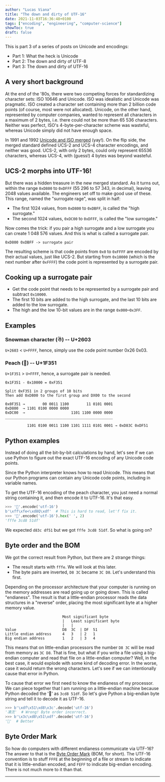 ```yaml
---
author: "Lucas Viana"
title: "The down and dirty of UTF-16"
date: 2021-11-03T16:36:48+0100
tags: ["encoding", "engineering", "computer-science"]
showToc: true
draft: false
---
```


This is part 3 of a series of posts on Unicode and encodings:

- Part 1: What the heck is Unicode
- Part 2: The down and dirty of UTF-8
- Part 3: The down and dirty of UTF-16

A very short background
-----------------------

At the end of the '80s, there were two competing forces for standardizing
character sets: ISO 10646 and Unicode. ISO was idealistic and Unicode was
pragmatic. ISO created a character set containing more than 2 billion code
points (of course, most were not allocated). Unicode, on the other hand,
represented by computer companies, wanted to represent all characters in a
maximum of 2 bytes, i.e. there could not be more than 65 536 characters. Neither
was perfect, ISO's 4-byte-per-character scheme was wasteful, whereas Unicode
simply did not have enough space.

In 1991 and 1992 [Unicode and ISO merged] (yay!). On the flip side, the merged
standard defined UCS-2 and UCS-4 character encodings, and neither was good.
UCS-2, with only 2 bytes, could only represent 65536 characters, whereas UCS-4,
with (guess!) 4 bytes was beyond wasteful.

UCS-2 morphs into UTF-16!
-------------------------

But there was a hidden treasure in the new merged standard. As it turns out,
within the range `0xD800` to `0xDFFF` (55 296 to 57 343, in decimal), leaving
2048 values available. The engineers set off to make good use of these.  This
range, named the "surrogate rage", was split in half:

- The first 1024 values, from `0xD800` to `0xDBFF`, is called the "high
  surrogate."
- The second 1024 values, `0xDC00` to `0xDFFF`, is called the "low surrogate."

Now comes the trick: if you pair a high surrogate and a low surrogate
you can create 1 048 576 values. And this is what is called a surrogate pair.

    0xD800 0xDBFF -> surrogate pair

The resulting scheme is that code points from `0x0` to `0xFFFF` are encoded by
their actual values, just like UCS-2. But starting from `0x10000` (which is the
next number after `0xFFFF`) the code point is represented by a surrogate pair.

Cooking up a surrogate pair
---------------------------

- Get the code point that needs to be represented by a surrogate pair and
  subtract `0x10000`.
- The first 10 bits are added to the high surrogate, and the last 10 bits are
  added to the low surrogate.
- The high and the low 10-bit values are in the range `0x000`–`0x3FF`.

Examples
--------

### Snowman character (☃) --  U+2603

`U+2603` < `U+FFFF`, hence, simply use the code point number 0x26 0x03.

### Peach (🍑) -- U+1F351

`U+1F351` > `U+FFFF`, hence, a surrogate pair is needed.

```text
0x1F351 - 0x10000 = 0xF351

Split 0xF351 in 2 groups of 10 bits
Then add 0xD800 to the first group and DX00 to the second

0x0F351 →        00 0011 1100        11 0101 0001
0xD800  → 1101 0100 0000 0000
0xDC00  →                     1101 1100 0000 0000
_________________________________________________

          1101 0100 0011 1100 1101 1111 0101 0001 → 0xD83C 0xDF51
```

Python examples
---------------

Instead of doing all the bit-by-bit calculations by hand, let's see if we can
use Python to figure out the exact UTF-16 encoding of any Unicode code points.

Since the Python interpreter knows how to read Unicode. This means that our
Python programs can contain any Unicode code points, including in variable
names.

To get the UTF-16 encoding of the peach character, you just need a normal string
containing it, and then encode it to UTF-16. It's that easy.

```python
>>> '🍑'.encode('utf-16')
b'\xff\xfe<\xd8Q\xdf'  # This is hard to read, let'f fix it.
>>> '🍑'.encode('utf-16').hex(' ', 2)
'fffe 3cd8 51df'
```

We expected `d83c df51` but we got `fffe 3cd8 51df`. So what is going on?

Byte order and the BOM
----------------------

We got the correct result from Python, but there are 2 strange things:

- The result starts with `fffe`. We will look at this later.
- The byte pairs are inverted, `D8 3C` became `3C D8`. Let's understand this
  first.

Depending on the processor architecture that your computer is running on the
memory addresses are read going up or going down. This is called "endianess".
The result is that a little-endian processor reads the data structures in a
"reverse" order, placing the most significant byte at a higher memory value.

```text
                          Most significant byte
                          |   Least significant byte
                          |   |
Value                     D8  3C  | DF  51
Little endian address     4   3   | 2   1
Big endian address        1   2   | 3   4
```

This means that on little-endian processors the number `D8 3C` will be read from
memory as `3C D8`. That is fine, but what if you write a file using a big-endian
computer and read that file on a little-endian computer?  Well, in the best
case, it would explode with some kind of decoding error.  In the worse, case it
would return the wrong characters. Let's see if we can intentionally cause that
error in Python.

To cause that error we first need to know the endianess of my processor.
We can piece together that I am running on a little-endian machine because
Python decoded the '🍑' as `3cd8 51df`. So let's give Python a big-endian
byte string and tell it to decode it as UTF-16.

```python
>>> b'\xdf\x51\xd8\x3c'.decode('utf-16')
'凟㳘'  # Wrong! Byte order incorrect.
>>> b'\x3c\xd8\x51\xdf'.decode('utf-16')
'🍑'  # Better
```

Byte Order Mark
---------------

So how do computers with different endianess communicate via UTF-16? The answer
to that is the [Byte Order Mark] (BOM, for short). The UTF-16 convention is to
stuff `FFFE` at the beginning of a file or stream to indicate that it is
little-endian encoded, and `FEFF` to indicate big-endian encoding. There is
not much more to it than that.

****
[Unicode and ISO merged]: http://www.unicode.org/versions/Unicode1.0.0/V2ch01.pdf
[Byte Order Mark]: https://en.wikipedia.org/wiki/Byte_order_mark